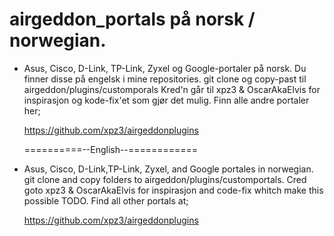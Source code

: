 # airgeddon_portals på norsk / norwegian.
- Asus, Cisco, D-Link, TP-Link, Zyxel og Google-portaler på norsk.
  Du finner disse på engelsk i mine repositories.
  git clone og copy-past til     airgeddon/plugins/customporals
  Kred'n går til xpz3 & OscarAkaElvis for inspirasjon og  kode-fix'et som gjør det mulig.
  Finn alle andre portaler her;
  
  https://github.com/xpz3/airgeddonplugins

  ==========--English--============

- Asus, Cisco, D-Link,TP-Link, Zyxel, and Google portales in norwegian.
  git clone and copy folders to airgeddon/plugins/customportals.
  Cred goto xpz3 & OscarAkaElvis for inspirasjon and code-fix
  whitch make this possible TODO. Find all other portals at;
  
   https://github.com/xpz3/airgeddonplugins
